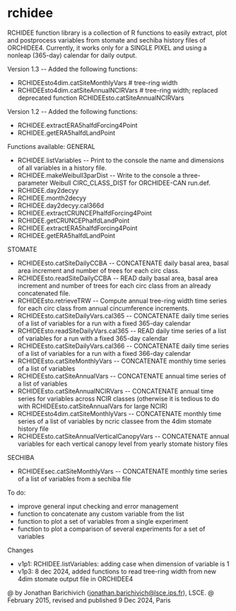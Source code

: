 # rchidee
RCHIDEE function library is a collection of R functions to easily extract, plot and postprocess 
   variables from stomate and sechiba history files of ORCHIDEE4. Currently, it works only 
   for a SINGLE PIXEL and using a nonleap (365-day) calendar for daily output.

 Version 1.3 -- Added the following functions:
   * RCHIDEEsto4dim.catSiteMonthlyVars        # tree-ring width 
   * RCHIDEEsto4dim.catSiteAnnualNCIRVars     # tree-ring width; replaced deprecated function RCHIDEEsto.catSiteAnnualNCIRVars 

 Version 1.2 -- Added the following functions:
   * RCHIDEE.extractERA5halfdForcing4Point
   * RCHIDEE.getERA5halfdLandPoint

 Functions available:
   GENERAL
   * RCHIDEE.listVariables          -- Print to the console the name and dimensions of all variables in a history file.
   * RCHIDEE.makeWeibull3parDist    -- Write to the console a three-parameter Weibull CIRC_CLASS_DIST for ORCHIDEE-CAN run.def.
   * RCHIDEE.day2decyy
   * RCHIDEE.month2decyy
   * RCHIDEE.day2decyy.cal366d
   * RCHIDEE.extractCRUNCEPhalfdForcing4Point
   * RCHIDEE.getCRUNCEPhalfdLandPoint
   * RCHIDEE.extractERA5halfdForcing4Point
   * RCHIDEE.getERA5halfdLandPoint

   STOMATE
   * RCHIDEEsto.catSiteDailyCCBA    -- CONCATENATE daily basal area, basal area increment and number of trees for each circ class.
   * RCHIDEEsto.readSiteDailyCCBA   -- READ daily basal area, basal area increment and number of trees for each circ class from an already concatenated file.
   * RCHIDEEsto.retrieveTRW         -- Compute annual tree-ring width time series for each circ class from annual cincumference increments.
   * RCHIDEEsto.catSiteDailyVars.cal365  -- CONCATENATE daily time series of a list of variables for a run with a fixed 365-day calendar 
   * RCHIDEEsto.readSiteDailyVars.cal365 -- READ daily time series of a list of variables for a run with a fixed 365-day calendar 
   * RCHIDEEsto.catSiteDailyVars.cal366  -- CONCATENATE daily time series of a list of variables for a run with a fixed 366-day calendar 
   * RCHIDEEsto.catSiteMonthlyVars  -- CONCATENATE monthly time series of a list of variables
   * RCHIDEEsto.catSiteAnnualVars   -- CONCATENATE annual time series of a list of variables
   * RCHIDEEsto.catSiteAnnualNCIRVars -- CONCATENATE annual time series for variables across NCIR classes (otherwise it is tedious to do with RCHIDEEsto.catSiteAnnualVars for large NCIR)
   * RCHIDEEsto4dim.catSiteMonthlyVars -- CONCATENATE monthly time series of a list of variables by ncric classee from the 4dim stomate history file
   * RCHIDEEsto.catSiteAnnualVerticalCanopyVars -- CONCATENATE annual variables for each vertical canopy level from yearly stomate history files 

   SECHIBA
   * RCHIDEEsec.catSiteMonthlyVars  -- CONCATENATE monthly time series of a list of variables from a sechiba file

 To do:
   * improve general input checking and error management
   * function to concatenate any custom variable from the list
   * function to plot a set of variables from a single experiment
   * function to plot a comparison of several experiments for a set of variables

 Changes
  * v1p1: RCHIDEE.listVariables: adding case when dimension of variable is 1
  * v1p3: 8 dec 2024, added functions to read tree-ring width from new 4dim stomate output file in ORCHIDEE4
    
 @   by Jonathan Barichivich (jonathan.barichivich@lsce.ips.fr), LSCE.
 @   February 2015, revised and published 9 Dec 2024, Paris

